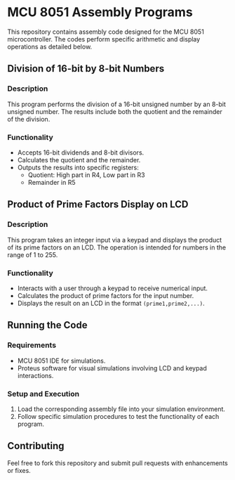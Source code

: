# MCU 8051 Assembly Programs

This repository contains assembly code designed for the MCU 8051 microcontroller. The codes perform specific arithmetic and display operations as detailed below.

## Division of 16-bit by 8-bit Numbers

### Description
This program performs the division of a 16-bit unsigned number by an 8-bit unsigned number. The results include both the quotient and the remainder of the division.

### Functionality
- Accepts 16-bit dividends and 8-bit divisors.
- Calculates the quotient and the remainder.
- Outputs the results into specific registers:
  - Quotient: High part in R4, Low part in R3
  - Remainder in R5

## Product of Prime Factors Display on LCD

### Description
This program takes an integer input via a keypad and displays the product of its prime factors on an LCD. The operation is intended for numbers in the range of 1 to 255.

### Functionality
- Interacts with a user through a keypad to receive numerical input.
- Calculates the product of prime factors for the input number.
- Displays the result on an LCD in the format `(prime1,prime2,...)`.

## Running the Code

### Requirements
- MCU 8051 IDE for simulations.
- Proteus software for visual simulations involving LCD and keypad interactions.

### Setup and Execution
1. Load the corresponding assembly file into your simulation environment.
2. Follow specific simulation procedures to test the functionality of each program.

## Contributing
Feel free to fork this repository and submit pull requests with enhancements or fixes.
